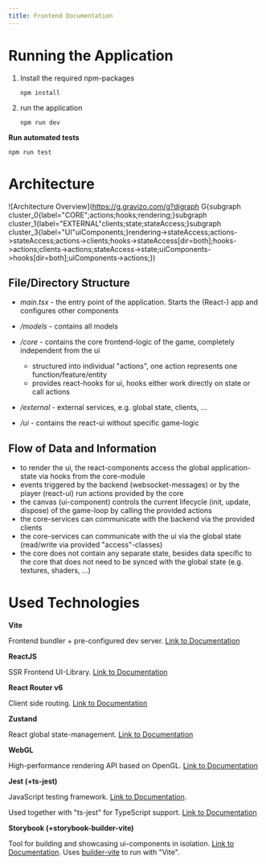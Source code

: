 ```yaml
---
title: Frontend Documentation
---
```


# Running the Application

1. Install the required npm-packages

   ```
   npm install
   ```

2. run the application

   ```
   npm run dev
   ```


**Run automated tests**

```
npm run test
```



# Architecture

![Architecture Overview](https://g.gravizo.com/g?digraph G{subgraph cluster_0{label="CORE";actions;hooks;rendering;}subgraph cluster_1{label="EXTERNAL"clients;state;stateAccess;}subgraph cluster_3{label="UI"uiComponents;}rendering->stateAccess;actions->stateAccess;actions->clients;hooks->stateAccess[dir=both];hooks->actions;clients->actions;stateAccess->state;uiComponents->hooks[dir=both];uiComponents->actions;})


## File/Directory Structure

- *main.tsx* - the entry point of the application. Starts the (React-) app and configures other components
- */models* - contains all models
  
- */core* - contains the core frontend-logic of the game, completely independent from the ui
  - structured into individual "actions", one action represents one function/feature/entity
  - provides react-hooks for ui, hooks either work directly on state or call actions

- */external* - external services, e.g. global state, clients, ...
- */ui* - contains the react-ui without specific game-logic

## Flow of Data and Information

- to render the ui, the react-components access the global application-state via hooks from the core-module
- events triggered by the backend (websocket-messages) or by the player (react-ui) run actions provided by the core
- the canvas (ui-component) controls the current lifecycle (init, update, dispose) of the game-loop by calling the provided actions  
- the core-services can communicate with the backend via the provided clients
- the core-services can communicate with the ui via the global state (read/write via provided "access"-classes)
- the core does not contain any separate state, besides data specific to the core that does not need to be synced with the global state (e.g. textures, shaders, ...)



# Used Technologies

**Vite**

Frontend bundler + pre-configured dev server. [Link to Documentation](https://vitejs.dev/guide/)

**ReactJS**

SSR Frontend UI-Library. [Link to Documentation](https://reactjs.org/docs/getting-started.html)

**React Router v6**

Client side routing. [Link to Documentation](https://reactrouter.com/docs/en/v6/api)

**Zustand**

React global state-management. [Link to Documentation](https://github.com/pmndrs/zustand)

**WebGL**

High-performance rendering API based on OpenGL. [Link to Documentation](https://developer.mozilla.org/en-US/docs/Web/API/WebGL_API)

**Jest (+ts-jest)**

JavaScript testing framework. [Link to Documentation](https://jestjs.io/docs/getting-started).

Used together with "ts-jest" for TypeScript support. [Link to Documentation](https://kulshekhar.github.io/ts-jest/docs/getting-started/installation)

**Storybook (+storybook-builder-vite)**

Tool for building and showcasing ui-components in isolation. [Link to Documentation](https://storybook.js.org/docs/react/get-started/introduction). Uses [builder-vite](https://github.com/storybookjs/builder-vite) to run with "Vite".
